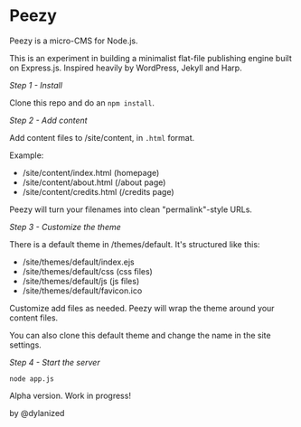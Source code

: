 # Peezy

Peezy is a micro-CMS for Node.js. 

This is an experiment in building a minimalist flat-file publishing engine built on Express.js. Inspired heavily by WordPress, Jekyll and Harp.

*Step 1 - Install*

Clone this repo and do an ```npm install```.

*Step 2 - Add content*

Add content files to /site/content, in ```.html``` format.

Example:

- /site/content/index.html (homepage)
- /site/content/about.html (/about page)
- /site/content/credits.html (/credits page)

Peezy will turn your filenames into clean "permalink"-style URLs. 

*Step 3 - Customize the theme*

There is a default theme in /themes/default. It's structured like this:

- /site/themes/default/index.ejs
- /site/themes/default/css (css files)
- /site/themes/default/js (js files)
- /site/themes/default/favicon.ico 

Customize add files as needed. Peezy will wrap the theme around your content files.

You can also clone this default theme and change the name in the site settings.

*Step 4 - Start the server*

```node app.js```

Alpha version. Work in progress!

by @dylanized

